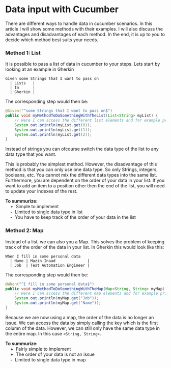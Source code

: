# Data input with Cucumber

There are different ways to handle data in cucumber scenarios. In this article I will show some methods with their examples. I will also discuss the advantages and disadvantages of each method. In the end, it is up to you to decide which method best suits your needs.

### Method 1: List
It is possible to pass a list of data in cucumber to your steps. Lets start by looking at an example in Gherkin
```gherkin
Given some Strings that I want to pass on
  | Lists   |
  | In      |
  | Gherkin |
```

The corresponding step would then be:
```java
@Given("^some Strings that I want to pass on$")
public void myMethodToDoSomethingWithTheList(List<String> myList) {
    // Here I can access the different list elements and for example print them
    System.out.println(myList.get(0));
    System.out.println(myList.get(1));
    System.out.println(myList.get(2));
}
```
Instead of strings you can ofcourse switch the data type of the list to any data type that you want.

This is probably the simplest method. However, the disadvantage of this method is that you can only use one data type. So only Strings, integers, booleans, etc. You cannot mix the different data types into the same list. Furthermore, you are dependent on the order of your data in your list. If you want to add an item to a position other then the end of the list, you will need to update your indexes of the rest.

**To summurize:**  
&nbsp;&nbsp;&nbsp;&nbsp;**\+**&nbsp; Simple to implement  
&nbsp;&nbsp;&nbsp;&nbsp;**\-**&nbsp; Limited to single data type in list  
&nbsp;&nbsp;&nbsp;&nbsp;**\-**&nbsp; You have to keep track of the order of your data in the list  

### Method 2: Map
Instead of a list, we can also you a Map. This solves the problem of keeping track of the order of the data in your list. In Gherkin this would look like this:
```gherkin
When I fill in some personal data
  | Name | Mazin Inaad              |
  | Job  | Test Automation Engineer |
```

The corresponding step would then be:
```java
@When("^I fill in some personal data$")
public void myMethodToDoSomethingWithTheMap(Map<String, String> myMap) {
    // Here I can access the different map elements and for example print them
    System.out.println(myMap.get("Job"));
    System.out.println(myMap.get("Name"));
}
```
Because we are now using a map, the order of the data is no longer an issue. We can access the data by simply calling the key which is the first column of the data. However, we can still only have the same data type in the entire map. In this case `<String, String>`.

**To summurize:**  
&nbsp;&nbsp;&nbsp;&nbsp;**\+**&nbsp; Fairly simple to implement  
&nbsp;&nbsp;&nbsp;&nbsp;**\+**&nbsp; The order of your data is not an issue  
&nbsp;&nbsp;&nbsp;&nbsp;**\-**&nbsp; Limited to single data type in map  
